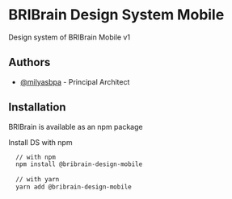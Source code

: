 
# BRIBrain Design System Mobile

Design system of BRIBrain Mobile v1

## Authors

- [@milyasbpa](https://www.github.com/milyasbpa) - Principal Architect

## Installation

BRIBrain is available as an npm package

Install DS with npm

```bash
  // with npm
  npm install @bribrain-design-mobile
  
  // with yarn
  yarn add @bribrain-design-mobile
```